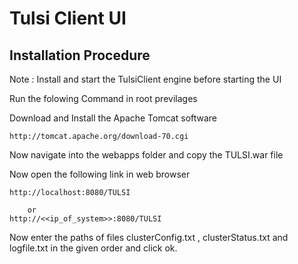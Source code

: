 

# Tulsi Client UI

## Installation Procedure
Note : Install and start the TulsiClient engine before starting the UI

Run the folowing Command in root previlages

Download and Install the Apache Tomcat software 
```
http://tomcat.apache.org/download-70.cgi
```
Now navigate into the webapps folder and copy the TULSI.war file

Now open the following link in web browser

```
http://localhost:8080/TULSI

	or
http://<<ip_of_system>>:8080/TULSI
```
Now enter the paths of files  clusterConfig.txt , clusterStatus.txt and logfile.txt  in the given order  and click ok.

